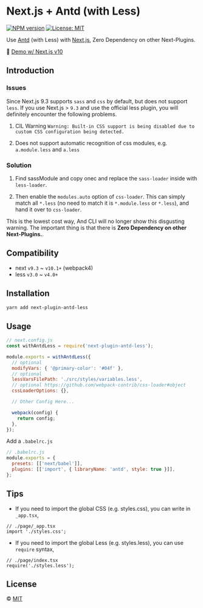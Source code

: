 # Next.js + Antd (with Less)

<!--
[![Build Status][build-img]][build-url]
-->
[![NPM version][npm-img]][npm-url]
[![License: MIT][mit-img]][mit-url]

Use [Antd] (with Less) with [Next.js], Zero Dependency on other Next-Plugins.

📌 [Demo w/ Next.js v10](https://mkn.vercel.app/)

## Introduction

### Issues

Since Next.js 9.3 supports `sass` and `css` by default, but does not
support `less`. If you use Next.js > `9.3` and use the official less plugin, you
will definitely encounter the following problems.

1. CIL
   Warning `Warning: Built-in CSS support is being disabled due to custom CSS configuration being detected.`

2. Does not support automatic recognition of css modules, e.g. `a.module.less`
   and `a.less`

### Solution

1. Find sassModule and copy onec and replace the `sass-loader` inside
   with `less-loader`.

2. Then enable the `modules.auto` option of `css-loader`. This can simply match
   all `*.less` (no need to match it is `*.module.less` or `*.less`), and hand
   it over to `css-loader`.

This is the lowest cost way, And CLI will no longer show this disgusting
warning. The important thing is that there is **Zero Dependency on other
Next-Plugins.**.

## Compatibility

- next `v9.3` ~ `v10.1+` (webpack4)
- less `v3.0` ~ `v4.0+`

## Installation

```sh
yarn add next-plugin-antd-less
```

## Usage

```js
// next.config.js
const withAntdLess = require('next-plugin-antd-less');

module.exports = withAntdLess({
  // optional
  modifyVars: { '@primary-color': '#04f' },
  // optional
  lessVarsFilePath: './src/styles/variables.less',
  // optional https://github.com/webpack-contrib/css-loader#object
  cssLoaderOptions: {},

  // Other Config Here...

  webpack(config) {
    return config;
  },
});
```

Add a `.babelrc.js`

```js
// .babelrc.js
module.exports = {
  presets: [['next/babel']],
  plugins: [['import', { libraryName: 'antd', style: true }]],
};
```

## Tips

- If you need to import the global CSS (e.g. styles.css), you can write
  in `_app.tsx`,

```tsx
// ./page/_app.tsx
import './styles.css';
```

- If you need to import the global Less (e.g. styles.less), you can
  use `require` syntax,

```tsx
// ./page/index.tsx
require('./styles.less');
```

## License

© [MIT][mit-url]

<!-- links -->

[Next.js]: https://nextjs.org/

[Antd]: https://github.com/ant-design/ant-design/

<!-- badges -->

[mit-img]: https://img.shields.io/badge/License-MIT-blue.svg

[mit-url]: ./LICENSE

[npm-img]: https://img.shields.io/npm/v/next-plugin-antd-less.svg

[npm-url]: https://www.npmjs.com/package/next-plugin-antd-less

[build-img]: https://github.com/SolidZORO/next-plugin-antd-less/workflows/badge.svg

[build-url]: https://github.com/SolidZORO/next-plugin-antd-less/actions
